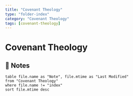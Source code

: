 ```yaml
---
title: "Covenant Theology"
type: "folder-index"
category: "Covenant Theology"
tags: [covenant-theology]
---
```


# Covenant Theology

## 📄 Notes
```dataview
table file.name as "Note", file.mtime as "Last Modified"
from "Covenant Theology"
where file.name != "index"
sort file.mtime desc
```

